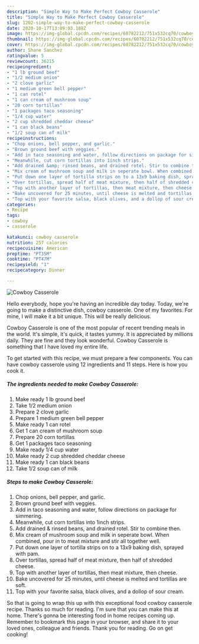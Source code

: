 ```yaml
---
description: "Simple Way to Make Perfect Cowboy Casserole"
title: "Simple Way to Make Perfect Cowboy Casserole"
slug: 1202-simple-way-to-make-perfect-cowboy-casserole
date: 2020-10-17T13:09:03.188Z
image: https://img-global.cpcdn.com/recipes/60782212/751x532cq70/cowboy-casserole-recipe-main-photo.jpg
thumbnail: https://img-global.cpcdn.com/recipes/60782212/751x532cq70/cowboy-casserole-recipe-main-photo.jpg
cover: https://img-global.cpcdn.com/recipes/60782212/751x532cq70/cowboy-casserole-recipe-main-photo.jpg
author: Shane Sanchez
ratingvalue: 5
reviewcount: 36215
recipeingredient:
- "1 lb ground beef"
- "1/2 medium onion"
- "2 clove garlic"
- "1 medium green bell pepper"
- "1 can rotel"
- "1 can cream of mushroom soup"
- "20 corn tortillas"
- "1 packages taco seasoning"
- "1/4 cup water"
- "2 cup shredded cheddar cheese"
- "1 can black beans"
- "1/2 soup can of milk"
recipeinstructions:
- "Chop onions, bell pepper, and garlic."
- "Brown ground beef with veggies."
- "Add in taco seasoning and water, follow directions on package for simmering."
- "Meanwhile, cut corn tortillas into 1inch strips."
- "Add drained &amp; rinsed beans, and drained rotel. Stir to combine then."
- "Mix cream of mushroom soup and milk in seperate bowl. When combined, pour in to meat mixture and stir all together well."
- "Put down one layer of tortilla strips on to a 13x9 baking dish, sprayed with pam."
- "Over tortillas, spread half of meat mixture, then half of shredded cheese."
- "Top with another layer of tortillas, then meat mixture, then cheese."
- "Bake uncovered for 25 minutes, until cheese is melted and tortillas are soft."
- "Top with your favorite salsa, black olives, and a dollop of sour cream."
categories:
- Recipe
tags:
- cowboy
- casserole

katakunci: cowboy casserole 
nutrition: 257 calories
recipecuisine: American
preptime: "PT35M"
cooktime: "PT47M"
recipeyield: "1"
recipecategory: Dinner

---
```



![Cowboy Casserole](https://img-global.cpcdn.com/recipes/60782212/751x532cq70/cowboy-casserole-recipe-main-photo.jpg)

Hello everybody, hope you're having an incredible day today. Today, we're going to make a distinctive dish, cowboy casserole. One of my favorites. For mine, I will make it a bit unique. This will be really delicious.

Cowboy Casserole is one of the most popular of recent trending meals in the world. It's simple, it's quick, it tastes yummy. It is appreciated by millions daily. They are fine and they look wonderful. Cowboy Casserole is something that I have loved my entire life.




To get started with this recipe, we must prepare a few components. You can have cowboy casserole using 12 ingredients and 11 steps. Here is how you cook it.

<!--inarticleads1-->

##### The ingredients needed to make Cowboy Casserole:

1. Make ready 1 lb ground beef
1. Take 1/2 medium onion
1. Prepare 2 clove garlic
1. Prepare 1 medium green bell pepper
1. Make ready 1 can rotel
1. Get 1 can cream of mushroom soup
1. Prepare 20 corn tortillas
1. Get 1 packages taco seasoning
1. Make ready 1/4 cup water
1. Make ready 2 cup shredded cheddar cheese
1. Make ready 1 can black beans
1. Take 1/2 soup can of milk




<!--inarticleads2-->

##### Steps to make Cowboy Casserole:

1. Chop onions, bell pepper, and garlic.
1. Brown ground beef with veggies.
1. Add in taco seasoning and water, follow directions on package for simmering.
1. Meanwhile, cut corn tortillas into 1inch strips.
1. Add drained &amp; rinsed beans, and drained rotel. Stir to combine then.
1. Mix cream of mushroom soup and milk in seperate bowl. When combined, pour in to meat mixture and stir all together well.
1. Put down one layer of tortilla strips on to a 13x9 baking dish, sprayed with pam.
1. Over tortillas, spread half of meat mixture, then half of shredded cheese.
1. Top with another layer of tortillas, then meat mixture, then cheese.
1. Bake uncovered for 25 minutes, until cheese is melted and tortillas are soft.
1. Top with your favorite salsa, black olives, and a dollop of sour cream.




So that is going to wrap this up with this exceptional food cowboy casserole recipe. Thanks so much for reading. I'm sure that you can make this at home. There's gonna be interesting food in home recipes coming up. Remember to bookmark this page in your browser, and share it to your loved ones, colleague and friends. Thank you for reading. Go on get cooking!
